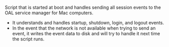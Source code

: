Script that is started at boot and handles sending all session events to the OAL service manager for Mac computers.
- It understands and handles startup, shutdown, login, and logout events.
- In the event that the network is not available when trying to send an event, it writes the event data to disk and will try to handle it next time the script runs.